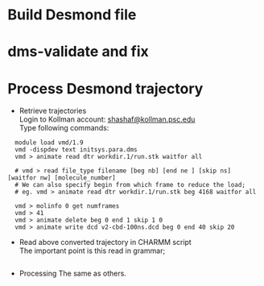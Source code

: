# Build Desmond file  


# dms-validate and fix


# Process Desmond trajectory 

- Retrieve trajectories  
Login to Kollman account: shashaf@kollman.psc.edu   
Type following commands:
```shell
  module load vmd/1.9
  vmd -dispdev text initsys.para.dms
  vmd > animate read dtr workdir.1/run.stk waitfor all
  
  # vmd > read file_type filename [beg nb] [end ne ] [skip ns] [waitfor nw] [molecule_number] 
  # We can also specify begin from which frame to reduce the load;
  # eg. vmd > animate read dtr workdir.1/run.stk beg 4168 waitfor all
  
  vmd > molinfo 0 get numframes
  vmd > 41
  vmd > animate delete beg 0 end 1 skip 1 0
  vmd > animate write dcd v2-cbd-100ns.dcd beg 0 end 40 skip 20

```

- Read above converted trajectory in CHARMM script  
The important point is this read in grammar;

```fortran

```

- Processing
The same as others.
